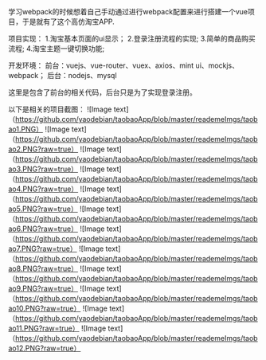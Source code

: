 学习webpack的时候想着自己手动通过进行webpack配置来进行搭建一个vue项目，于是就有了这个高仿淘宝APP.

项目实现：
1.淘宝基本页面的ui显示；
2.登录注册流程的实现;
3.简单的商品购买流程;
4.淘宝主题一键切换功能;

开发环境：
前台：vuejs、vue-router、vuex、axios、mint ui、mockjs、webpack；
后台：nodejs、mysql

这里是包含了前台的相关代码，后台只是为了实现登录注册。

以下是相关的项目截图：
![Image text]（https://github.com/yaodebian/taobaoApp/blob/master/reademeImgs/taobao1.PNG）
![Image text]（https://github.com/yaodebian/taobaoApp/blob/master/reademeImgs/taobao2.PNG?raw=true）
![Image text]（https://github.com/yaodebian/taobaoApp/blob/master/reademeImgs/taobao3.PNG?raw=true）
![Image text]（https://github.com/yaodebian/taobaoApp/blob/master/reademeImgs/taobao4.PNG?raw=true）
![Image text]（https://github.com/yaodebian/taobaoApp/blob/master/reademeImgs/taobao5.PNG?raw=true）
![Image text]（https://github.com/yaodebian/taobaoApp/blob/master/reademeImgs/taobao6.PNG?raw=true）
![Image text]（https://github.com/yaodebian/taobaoApp/blob/master/reademeImgs/taobao7.PNG?raw=true）
![Image text]（https://github.com/yaodebian/taobaoApp/blob/master/reademeImgs/taobao8.PNG?raw=true）
![Image text]（https://github.com/yaodebian/taobaoApp/blob/master/reademeImgs/taobao9.PNG?raw=true）
![Image text]（https://github.com/yaodebian/taobaoApp/blob/master/reademeImgs/taobao10.PNG?raw=true）
![Image text]（https://github.com/yaodebian/taobaoApp/blob/master/reademeImgs/taobao11.PNG?raw=true）
![Image text]（https://github.com/yaodebian/taobaoApp/blob/master/reademeImgs/taobao12.PNG?raw=true）

